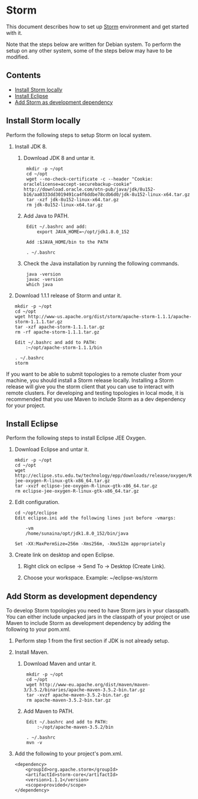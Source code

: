 Storm
=====
This document describes how to set up [Storm][WEBSITE]
environment and get started with it.

Note that the steps below are written for Debian system. To perform the
setup on any other system, some of the steps below may have to be
modified.

[WEBSITE]: http://storm.apache.org/


Contents
--------
* [Install Storm locally](#install-storm-locally)
* [Install Eclipse](#install-eclipse)
* [Add Storm as development dependency](#add-storm-as-development-dependency)


Install Storm locally
---------------------
Perform the following steps to setup Storm on local system.

 1. Install JDK 8.

    1. Download JDK 8 and untar it.

            mkdir -p ~/opt
            cd ~/opt
            wget --no-check-certificate -c --header "Cookie: oraclelicense=accept-securebackup-cookie" http://download.oracle.com/otn-pub/java/jdk/8u152-b16/aa0333dd3019491ca4f6ddbe78cdb6d0/jdk-8u152-linux-x64.tar.gz
            tar -xzf jdk-8u152-linux-x64.tar.gz
            rm jdk-8u152-linux-x64.tar.gz

    2. Add Java to PATH.

            Edit ~/.bashrc and add:
                export JAVA_HOME=~/opt/jdk1.8.0_152

            Add :$JAVA_HOME/bin to the PATH

            . ~/.bashrc

    3. Check the Java installation by running the following commands.

            java -version
            javac -version
            which java

 2. Download 1.1.1 release of Storm and untar it.

        mkdir -p ~/opt
        cd ~/opt
        wget http://www-us.apache.org/dist/storm/apache-storm-1.1.1/apache-storm-1.1.1.tar.gz
        tar -xzf apache-storm-1.1.1.tar.gz
        rm -rf apache-storm-1.1.1.tar.gz

        Edit ~/.bashrc and add to PATH:
            :~/opt/apache-storm-1.1.1/bin

        . ~/.bashrc
        storm

If you want to be able to submit topologies to a remote cluster from
your machine, you should install a Storm release locally. Installing a
Storm release will give you the storm client that you can use to
interact with remote clusters. For developing and testing topologies in
local mode, it is recommended that you use Maven to include Storm as a
dev dependency for your project.


Install Eclipse
---------------
Perform the following steps to install Eclipse JEE Oxygen.

 1. Download Eclipse and untar it.

        mkdir -p ~/opt
        cd ~/opt
        wget http://eclipse.stu.edu.tw/technology/epp/downloads/release/oxygen/R/eclipse-jee-oxygen-R-linux-gtk-x86_64.tar.gz
        tar -xvzf eclipse-jee-oxygen-R-linux-gtk-x86_64.tar.gz
        rm eclipse-jee-oxygen-R-linux-gtk-x86_64.tar.gz

 2. Edit configuration.

        cd ~/opt/eclipse
        Edit eclipse.ini add the following lines just before -vmargs:

            -vm
            /home/sunaina/opt/jdk1.8.0_152/bin/java

        Set -XX:MaxPermSize=256m -Xms256m, -Xmx512m appropriately

 3. Create link on desktop and open Eclipse.

    1. Right click on eclipse -> Send To -> Desktop (Create Link).

    2. Choose your workspace. Example: ~/eclipse-ws/storm


Add Storm as development dependency
-----------------------------------
To develop Storm topologies you need to have Storm jars in your
classpath. You can either include unpacked jars in the classpath of your
project or use Maven to include Storm as development dependency by
adding the following to your pom.xml.

 1. Perform step 1 from the first section if JDK is not already
    setup.

 2. Install Maven.

    1. Download Maven and untar it.

            mkdir -p ~/opt
            cd ~/opt
            wget http://www-eu.apache.org/dist/maven/maven-3/3.5.2/binaries/apache-maven-3.5.2-bin.tar.gz
            tar -xvzf apache-maven-3.5.2-bin.tar.gz
            rm apache-maven-3.5.2-bin.tar.gz

    2. Add Maven to PATH.

            Edit ~/.bashrc and add to PATH:
                :~/opt/apache-maven-3.5.2/bin

            . ~/.bashrc
            mvn -v

 3. Add the following to your project's pom.xml.

        <dependency>
            <groupId>org.apache.storm</groupId>
            <artifactId>storm-core</artifactId>
            <version>1.1.1</version>
            <scope>provided</scope>
        </dependency>
